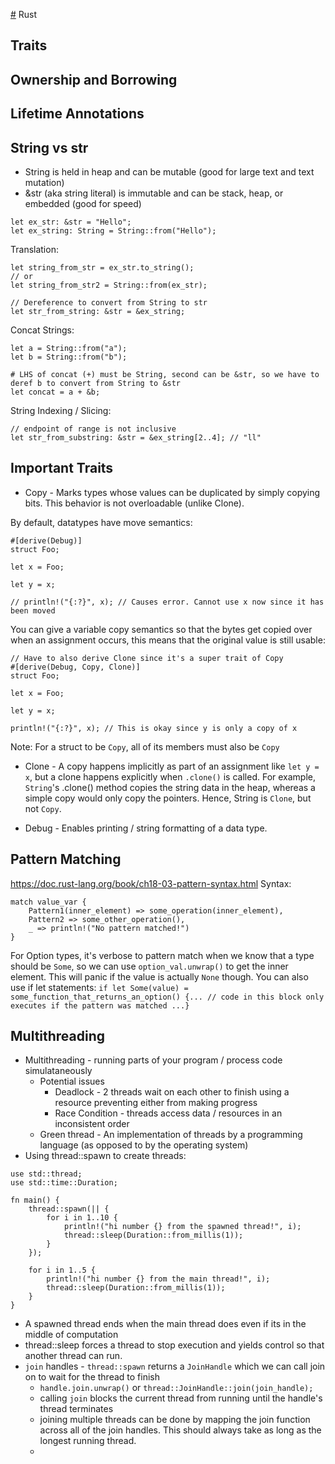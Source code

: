 [#](#) Rust

## Traits
## Ownership and Borrowing
## Lifetime Annotations
## String vs str
* String is held in heap and can be mutable (good for large text and text mutation)
* &str (aka string literal) is immutable and can be stack, heap, or embedded (good for speed)

```
let ex_str: &str = "Hello";
let ex_string: String = String::from("Hello");
```

Translation:
```
let string_from_str = ex_str.to_string();
// or
let string_from_str2 = String::from(ex_str);

// Dereference to convert from String to str
let str_from_string: &str = &ex_string;
```

Concat Strings:
```
let a = String::from("a");
let b = String::from("b");

# LHS of concat (+) must be String, second can be &str, so we have to deref b to convert from String to &str
let concat = a + &b;
```

String Indexing / Slicing:
```
// endpoint of range is not inclusive
let str_from_substring: &str = &ex_string[2..4]; // "ll"
```


## Important Traits 

* Copy - Marks types whose values can be duplicated by simply copying bits. This behavior is not overloadable (unlike Clone).

By default, datatypes have move semantics:
```
#[derive(Debug)]
struct Foo;

let x = Foo;

let y = x;

// println!("{:?}", x); // Causes error. Cannot use x now since it has been moved
```

You can give a variable copy semantics so that the bytes get copied over when an assignment occurs, this means that the original value is still usable:
```
// Have to also derive Clone since it's a super trait of Copy
#[derive(Debug, Copy, Clone)]
struct Foo;

let x = Foo;

let y = x;

println!("{:?}", x); // This is okay since y is only a copy of x
```
Note: For a struct to be `Copy`, all of its members must also be `Copy`

* Clone - A copy happens implicitly as part of an assignment like `let y = x`, but a clone happens explicitly when `.clone()` is called.
For example, `String`'s .clone() method copies the string data in the heap, whereas a simple copy would only copy the pointers. Hence, String is `Clone`, but not `Copy`.

* Debug - Enables printing / string formatting of a data type.

## Pattern Matching
https://doc.rust-lang.org/book/ch18-03-pattern-syntax.html
Syntax:
```
match value_var {
    Pattern1(inner_element) => some_operation(inner_element),
    Pattern2 => some_other_operation(),
    _ => println!("No pattern matched!")
}
```

For Option types, it's verbose to pattern match when we know that a type should be `Some`, so we can use `option_val.unwrap()` to get the inner element. This will panic if the value is actually `None` though.
You can also use if let statements: `if let Some(value) = some_function_that_returns_an_option() {... // code in this block only executes if the pattern was matched ...}`

## Multithreading 
* Multithreading - running parts of your program / process code simulataneously
    * Potential issues
        * Deadlock - 2 threads wait on each other to finish using a resource preventing either from making progress
        * Race Condition - threads access data / resources in an inconsistent order
    * Green thread - An implementation of threads by a programming language (as opposed to by the operating system)
* Using thread::spawn to create threads:

```
use std::thread;
use std::time::Duration;

fn main() {
    thread::spawn(|| {
        for i in 1..10 {
            println!("hi number {} from the spawned thread!", i);
            thread::sleep(Duration::from_millis(1));
        }
    });

    for i in 1..5 {
        println!("hi number {} from the main thread!", i);
        thread::sleep(Duration::from_millis(1));
    }
}
```

* A spawned thread ends when the main thread does even if its in the middle of computation
* thread::sleep forces a thread to stop execution and yields control so that another thread can run.
* `join` handles - `thread::spawn` returns a `JoinHandle` which we can call join on to wait for the thread to finish
    * `handle.join.unwrap()` or `thread::JoinHandle::join(join_handle);`    
    * calling `join` blocks the current thread from running until the handle's thread terminates
    * joining multiple threads can be done by mapping the join function across all of the join handles. This should always take as long as the longest running thread.
    * 
